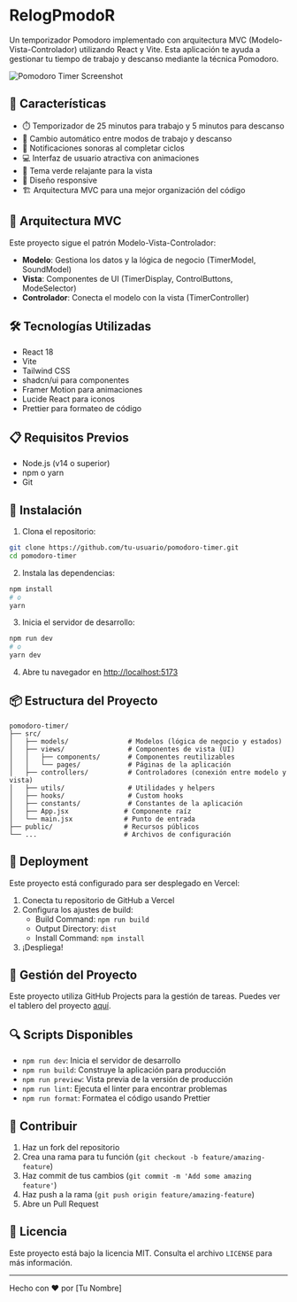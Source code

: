 # RelogPmodoR
Un temporizador Pomodoro implementado con arquitectura MVC (Modelo-Vista-Controlador) utilizando React y Vite. Esta aplicación te ayuda a gestionar tu tiempo de trabajo y descanso mediante la técnica Pomodoro.

![Pomodoro Timer Screenshot](screenshot.png)

## 🚀 Características

- ⏱️ Temporizador de 25 minutos para trabajo y 5 minutos para descanso
- 🔄 Cambio automático entre modos de trabajo y descanso
- 🔔 Notificaciones sonoras al completar ciclos
- 💻 Interfaz de usuario atractiva con animaciones
- 🎨 Tema verde relajante para la vista
- 📱 Diseño responsive
- 🏗️ Arquitectura MVC para una mejor organización del código

## 🧱 Arquitectura MVC

Este proyecto sigue el patrón Modelo-Vista-Controlador:

- **Modelo**: Gestiona los datos y la lógica de negocio (TimerModel, SoundModel)
- **Vista**: Componentes de UI (TimerDisplay, ControlButtons, ModeSelector)
- **Controlador**: Conecta el modelo con la vista (TimerController)

## 🛠️ Tecnologías Utilizadas

- React 18
- Vite
- Tailwind CSS
- shadcn/ui para componentes
- Framer Motion para animaciones
- Lucide React para iconos
- Prettier para formateo de código

## 📋 Requisitos Previos

- Node.js (v14 o superior)
- npm o yarn
- Git

## 🔧 Instalación

1. Clona el repositorio:
```bash
git clone https://github.com/tu-usuario/pomodoro-timer.git
cd pomodoro-timer
```

2. Instala las dependencias:
```bash
npm install
# o
yarn
```

3. Inicia el servidor de desarrollo:
```bash
npm run dev
# o
yarn dev
```

4. Abre tu navegador en [http://localhost:5173](http://localhost:5173)

## 📦 Estructura del Proyecto

```
pomodoro-timer/
├── src/
│   ├── models/               # Modelos (lógica de negocio y estados)
│   ├── views/                # Componentes de vista (UI)
│   │   ├── components/       # Componentes reutilizables
│   │   └── pages/            # Páginas de la aplicación
│   ├── controllers/          # Controladores (conexión entre modelo y vista)
│   ├── utils/                # Utilidades y helpers
│   ├── hooks/                # Custom hooks
│   ├── constants/            # Constantes de la aplicación
│   ├── App.jsx              # Componente raíz
│   └── main.jsx             # Punto de entrada
├── public/                  # Recursos públicos
└── ...                      # Archivos de configuración
```

## 🚢 Deployment

Este proyecto está configurado para ser desplegado en Vercel:

1. Conecta tu repositorio de GitHub a Vercel
2. Configura los ajustes de build:
   - Build Command: `npm run build`
   - Output Directory: `dist`
   - Install Command: `npm install`
3. ¡Despliega!

## 📝 Gestión del Proyecto

Este proyecto utiliza GitHub Projects para la gestión de tareas. Puedes ver el tablero del proyecto [aquí](https://github.com/tu-usuario/pomodoro-timer/projects/1).

## 🔍 Scripts Disponibles

- `npm run dev`: Inicia el servidor de desarrollo
- `npm run build`: Construye la aplicación para producción
- `npm run preview`: Vista previa de la versión de producción
- `npm run lint`: Ejecuta el linter para encontrar problemas
- `npm run format`: Formatea el código usando Prettier

## 🤝 Contribuir

1. Haz un fork del repositorio
2. Crea una rama para tu función (`git checkout -b feature/amazing-feature`)
3. Haz commit de tus cambios (`git commit -m 'Add some amazing feature'`)
4. Haz push a la rama (`git push origin feature/amazing-feature`)
5. Abre un Pull Request

## 📄 Licencia

Este proyecto está bajo la licencia MIT. Consulta el archivo `LICENSE` para más información.

---

Hecho con ❤️ por [Tu Nombre]
